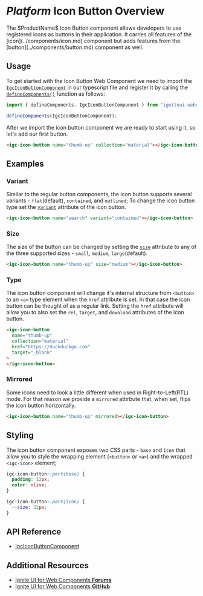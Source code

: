 <!-- --- -->
<!-- title: $Platform$ Icon Button Component -->
<!-- _description: Developers can utilize and use various icons interchangeably as buttons with custom colors and more with $ProductName$ Icon Button component. -->
<!-- _keywords: $ProductName$, UI controls, $Platform$ widgets, web widgets, UI widgets, $Platform$, Native $Platform$ Components Suite, Native $Platform$ Controls, Native $Platform$ Components Library, $Platform$ Icon Button components, $Platform$ Icon Button controls -->
<!-- --- -->

# $Platform$ Icon Button Overview

<p class="highlight">The $ProductName$ Icon Button component allows developers to use registered icons as buttons in their application. It carries all features of the [icon](../components/icon.md) component but adds features from the [button](../components/button.md) component as well.</p>

## Usage

To get started with the Icon Button Web Component we need to import the [`IgcIconButtonComponent`]({environment:wcApiUrl}/classes/IgcIconButtonComponent.html) in our typescript file and register it by calling the [`defineComponents()`]({environment:wcApiUrl}/index.html#defineComponents) function as follows:

```ts
import { defineComponents, IgcIconButtonComponent } from "igniteui-webcomponents";

defineComponents(IgcIconButtonComponent);
```

After we import the icon button component we are ready to start using it, so let's add our first button.

```html
<igc-icon-button name="thumb-up" collection="material"></igc-icon-button>
```

## Examples

### Variant

Similar to the regular button components, the icon button supports several variants - `flat`(default), `contained`, and `outlined`; To change the icon button type set the [`variant`]({environment:wcApiUrl}/classes/IgcIconButtonComponent.html#variant) attribute of the icon button.

<code-view style="height: 75px" 
           data-demos-base-url="{environment:demosBaseUrl}" 
           iframe-src="{environment:demosBaseUrl}/inputs/icon-button-variant" alt="$Platform$ Icon Button Example"
           github-src="inputs/icon-button/variant">
</code-view>

```html
<igc-icon-button name="search" variant="contained"></igc-icon-button>
```

### Size

The size of the button can be changed by setting the [`size`]({environment:wcApiUrl}/classes/IgcIconButtonComponent.html#size) attribute to any of the three supported sizes - `small`, `medium`, `large`(default).

<code-view style="height: 75px" 
           data-demos-base-url="{environment:demosBaseUrl}" 
           iframe-src="{environment:demosBaseUrl}/inputs/icon-button-size" alt="$Platform$ Icon Button Example"
           github-src="inputs/icon-button/size">
</code-view>

```html
<igc-icon-button name="thumb-up" size="medium"></igc-icon-button>
```

### Type

The icon button component will change it's internal structure from `<button>` to an `<a>` type element when the `href` attribute is set. In that case the icon button can be thought of as a regular link. Setting the `href` attribute will allow you to also set the `rel`, `target`, and `download` attributes of the icon button.

```html
<igc-icon-button
  name="thumb-up"
  collection="material"
  href="https://duckduckgo.com"
  target="_blank"
>
</igc-icon-button>
```

### Mirrored

Some icons need to look a little different when used in Right-to-Left(RTL) mode. For that reason we provide a `mirrored` attirbute that, when set, flips the icon button horizontally.

```html
<igc-icon-button name="thumb-up" mirrored></igc-icon-button>
```

## Styling

The icon button component exposes two CSS parts - `base` and `icon` that allow you to style the wrapping element (`<button>` or `<a>`) and the wrapped `<igc-icon>` element;

```css
igc-icon-button::part(base) {
  padding: 12px;
  color: olive;
}

igc-icon-button::part(icon) {
  --size: 32px;
}
```

<code-view style="height: 75px" 
           data-demos-base-url="{environment:demosBaseUrl}" 
           iframe-src="{environment:demosBaseUrl}/inputs/icon-button-styling" alt="$Platform$ Icon Button Example"
           github-src="inputs/icon-button/styling">
</code-view>

## API Reference

* [IgcIconButtonComponent]({environment:wcApiUrl}/classes/IgcIconButtonComponent.html)

## Additional Resources

<div class="divider--half"></div>

* [Ignite UI for Web Components **Forums**](https://www.infragistics.com/community/forums/f/ignite-ui-for-web-components)
* [Ignite UI for Web Components **GitHub**](https://github.com/IgniteUI/igniteui-webcomponents)
